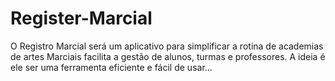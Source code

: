 # Register-Marcial
O Registro Marcial será um aplicativo para simplificar a rotina de academias de artes Marciais facilita a gestão de alunos, turmas e professores. A ideia é ele ser uma ferramenta eficiente e fácil de usar...
